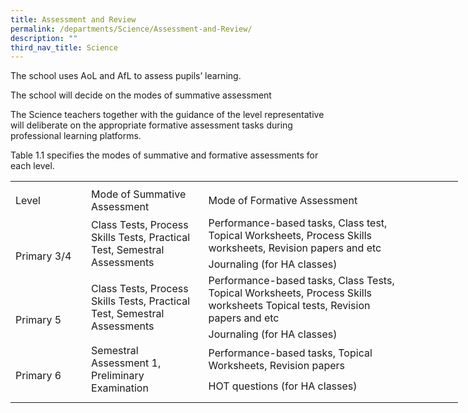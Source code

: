 ```yaml
---
title: Assessment and Review
permalink: /departments/Science/Assessment-and-Review/
description: ""
third_nav_title: Science
---
```



The school uses AoL and AfL to assess pupils’ learning.

The school will decide on the modes of summative assessment

The Science teachers together with the guidance of the level representative will deliberate on the appropriate formative assessment tasks during professional learning platforms.

Table 1.1 specifies the modes of summative and formative assessments for each level.

<table border="0" cellpadding="0" cellspacing="0" width="715" style="border-collapse:
 collapse;width:537pt"><colgroup><col width="110" style="mso-width-source:userset;mso-width-alt:4022;width:83pt"> <col width="180" style="mso-width-source:userset;mso-width-alt:6582;width:135pt"> <col width="425" style="mso-width-source:userset;mso-width-alt:15542;width:319pt"></colgroup><tbody><tr height="8" style="mso-height-source:userset;height:6.0pt"><td height="8" class="xl63" width="110" style="height:6.0pt;width:83pt"><a name="RANGE!C2:E10"></a></td><td class="xl63" width="180" style="width:135pt"></td><td class="xl63" width="425" style="width:319pt"></td></tr><tr height="21" style="height:15.75pt"><td height="21" class="xl67" style="height:15.75pt">Level</td><td class="xl64" style="border-left:none">Mode of Summative Assessment</td><td class="xl65" style="border-left:none">Mode of Formative Assessment</td></tr><tr height="60" style="mso-height-source:userset;height:45.0pt"><td rowspan="2" height="81" class="xl68" width="110" style="height:60.75pt;
  width:83pt"><br><br>Primary 3/4</td><td rowspan="2" class="xl68" width="180" style="width:135pt">Class Tests, Process Skills Tests, Practical Test, Semestral Assessments</td><td class="xl66" width="425" style="border-top:none;width:319pt">Performance-based tasks, Class test, 
<br>Topical Worksheets, Process Skills 
<br>worksheets, Revision papers and etc</td></tr><tr height="21" style="height:15.75pt"><td height="21" class="xl66" width="425" style="height:15.75pt;border-top:none;
  width:319pt">Journaling (for HA classes)</td></tr><tr height="61" style="height:45.75pt"><td rowspan="2" height="82" class="xl63" style="height:61.5pt"><br><br>Primary 5</td><td rowspan="2" class="xl68" width="180" style="width:135pt">Class Tests, Process Skills Tests, Practical Test, Semestral Assessments</td><td class="xl66" width="425" style="border-top:none;width:319pt">Performance-based tasks, Class Tests, 
<br>Topical Worksheets, Process Skills
<br>worksheets Topical tests, Revision 
<br>papers and etc</td></tr><tr height="21" style="height:15.75pt"><td height="21" class="xl66" width="425" style="height:15.75pt;border-top:none;
  width:319pt">Journaling (for HA classes)</td></tr><tr height="41" style="height:30.75pt"><td rowspan="2" height="62" class="xl63" style="height:46.5pt"><br>Primary 6</td><td rowspan="2" class="xl68" width="180" style="width:135pt">Semestral Assessment 1, Preliminary Examination</td><td class="xl66" width="425" style="border-top:none;width:319pt">Performance-based tasks, Topical 
<br>Worksheets, Revision papers</td></tr><tr height="21" style="height:15.75pt"><td height="21" class="xl66" width="425" style="height:15.75pt;border-top:none;
  width:319pt">HOT questions (for HA classes)</td></tr><tr height="10" style="mso-height-source:userset;height:7.5pt"><td height="10" class="xl63" style="height:7.5pt"></td><td class="xl63"></td><td class="xl63"></td></tr></tbody></table>